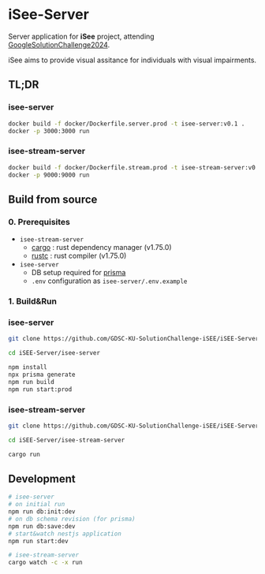 # iSee-Server
Server application for **iSee** project, attending [GoogleSolutionChallenge2024](https://developers.google.com/community/gdsc-solution-challenge). 

iSee aims to provide visual assitance for individuals with visual impairments. 

## TL;DR
### isee-server
```bash
docker build -f docker/Dockerfile.server.prod -t isee-server:v0.1 .
docker -p 3000:3000 run 
```

### isee-stream-server
```bash
docker build -f docker/Dockerfile.stream.prod -t isee-stream-server:v0.1 .
docker -p 9000:9000 run 
```

## Build from source
### 0. Prerequisites
- `isee-stream-server`
  - [cargo](https://github.com/rust-lang/cargo) : rust dependency manager (v1.75.0)
  - [rustc](https://github.com/rust-lang/rust) : rust compiler (v1.75.0)
- `isee-server`
  - DB setup required for [prisma](https://www.prisma.io/)
  - `.env` configuration as `isee-server/.env.example`
  
### 1. Build&Run
### isee-server
```bash
git clone https://github.com/GDSC-KU-SolutionChallenge-iSEE/iSEE-Server.git

cd iSEE-Server/isee-server

npm install
npx prisma generate
npm run build
npm run start:prod
```

### isee-stream-server
```bash
git clone https://github.com/GDSC-KU-SolutionChallenge-iSEE/iSEE-Server.git

cd iSEE-Server/isee-stream-server

cargo run
```

## Development
```bash
# isee-server
# on initial run
npm run db:init:dev
# on db schema revision (for prisma)
npm run db:save:dev
# start&watch nestjs application
npm run start:dev

# isee-stream-server
cargo watch -c -x run
```

